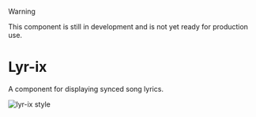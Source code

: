 >[!WARNING]
>This component is still in development and is not yet ready for production use.

# Lyr-ix

A component for displaying synced song lyrics.

![lyr-ix style](https://github.com/bouzidanas/lyr-ix/assets/25779130/a8064cf3-ce29-475b-b3fc-69094b260023)
